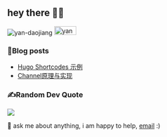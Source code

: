 ## hey there 👋🏻

<p align="left"> <img src="https://komarev.com/ghpvc/?username=yan-daojiang&label=visitors&color=0e75b6&style=flat" alt="yan-daojiang" />
<a href="https://blog.yandaojiang.com" target="blank"><img src="https://img.shields.io/badge/My-Blog-blue" alt="yandaojiang" width="50" height="20"/></a>
<!-- <a href="https://me.yandaojiang.com" target="blank"><img src="https://img.shields.io/badge/My-Resume-blue" alt="yandaojiang" width="62" height="20"/></a> </p> -->


 <!-- hi, i'm [Yan Daojiang](https://yandaojiang.com/) -->

<!-- <img align="left" alt="GIF" src="assets/code.gif" width="500" height="320" /> -->
  
<!-- ### 📈my github stats
<p align="left"> <img src="https://github-readme-stats.vercel.app/api?username=Yan-Daojiang&show_icons=true&theme=gotham" alt="Yan-Daojiang" />
-->
<!-- ### Contribution Graph
![GitHub Activity Graph](https://activity-graph.herokuapp.com/graph?username=Yan-Daojiang&theme=dracula&hide_border=true) -->

<!-- **languages and tools:**  
<a href="https://golang.org" target="_blank"> <img src="https://raw.githubusercontent.com/devicons/devicon/master/icons/go/go-original.svg" alt="go" width="30" height="30"/> </a> 
<a href="https://www.python.org/" target="_blank"> <img src="https://raw.githubusercontent.com/devicons/devicon/master/icons/python/python-original.svg" alt="linux" width="30" height="30"/> </a> 
<a href="https://redis.io/" target="_blank"> <img src="https://raw.githubusercontent.com/devicons/devicon/master/icons/redis/redis-original.svg" alt="redis" width="30" height="30"/> </a> 
<a href="" target="https://www.mysql.com/"> <img src="https://raw.githubusercontent.com/devicons/devicon/master/icons/mysql/mysql-original.svg" alt="mysql" width="30" height="30"/> </a> 
<a href="https://www.docker.com/" target="_blank"> <img src="https://raw.githubusercontent.com/devicons/devicon/master/icons/docker/docker-original-wordmark.svg" alt="docker" width="30" height="30"/> </a> <a href="https://git-scm.com/" target="_blank"> <img src="https://www.vectorlogo.zone/logos/git-scm/git-scm-icon.svg" alt="git" width="30" height="30"/> </a> 
<a href="https://www.linux.org/" target="_blank"> <img src="https://raw.githubusercontent.com/devicons/devicon/master/icons/linux/linux-original.svg" alt="linux" width="30" height="30"/> </a> 
<a href="https://code.visualstudio.com/" target="_blank"> <img src="https://raw.githubusercontent.com/devicons/devicon/master/icons/vscode/vscode-original.svg" alt="vscode" width="30" height="30"/> </a>  -->

### 📝Blog posts
<!-- BLOG-POST-LIST:START -->
- [Hugo Shortcodes 示例](https://blog.yandaojiang.com/posts/tech/others/hugo_shortcodes%E7%A4%BA%E4%BE%8B/)
- [Channel原理与实现](https://blog.yandaojiang.com/posts/tech/golang/channel%E5%8E%9F%E7%90%86%E4%B8%8E%E5%AE%9E%E7%8E%B0/)
<!-- BLOG-POST-LIST:END -->

### ✍️Random Dev Quote
![](https://quotes-github-readme.vercel.app/api?type=horizontal&theme=dark)


💬 ask me about anything, i am happy to help, [email](mailto:yandaojiang@whu.edu.cn) :)
